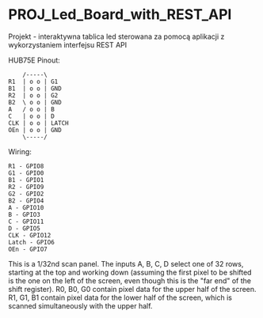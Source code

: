 # PROJ_Led_Board_with_REST_API
Projekt - interaktywna tablica led sterowana za pomocą aplikacji z wykorzystaniem interfejsu REST API

HUB75E Pinout:

```
    /-----\
R1  | o o | G1
B1  | o o | GND
R2  | o o | G2
B2  \ o o | GND
A   / o o | B
C   | o o | D
CLK | o o | LATCH
OEn | o o | GND
    \-----/
```

Wiring:

```
R1 - GPIO8
G1 - GPIO0
B1 - GPIO1
R2 - GPIO9
G2 - GPIO2
B2 - GPIO4
A - GPIO10
B - GPIO3
C - GPIO11
D - GPIO5
CLK - GPIO12
Latch - GPIO6
OEn - GPIO7
```

This is a 1/32nd scan panel. The inputs A, B, C, D select one of 32 rows, starting at the top and working down (assuming the first pixel to be shifted is the one on the left of the screen, even though this is the "far end" of the shift register). R0, B0, G0 contain pixel data for the upper half of the screen. R1, G1, B1 contain pixel data for the lower half of the screen, which is scanned simultaneously with the upper half.
